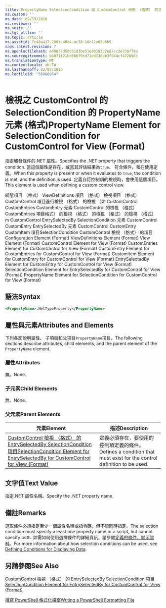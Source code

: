 ```yaml
---
title: PropertyName SelectionCondition 如 CustomControl 檢視 （格式） 的項目 |Microsoft Docs
ms.custom: ''
ms.date: 09/13/2016
ms.reviewer: ''
ms.suite: ''
ms.tgt_pltfrm: ''
ms.topic: article
ms.assetid: fc48a417-2083-46d4-ac38-16c12e65b6b9
caps.latest.revision: 7
ms.openlocfilehash: e08037d5d051d3be51e90193c7e87cc2e738f78a
ms.sourcegitcommit: b6871f21bd666f9cd71dd336bb3f844cf472b56c
ms.translationtype: MT
ms.contentlocale: zh-TW
ms.lasthandoff: 02/03/2019
ms.locfileid: "56860964"
---
```

# <a name="propertyname-element-for-selectioncondition-for-customcontrol-for-view-format"></a><span data-ttu-id="86e20-102">檢視之 CustomControl 的 SelectionCondition 的 PropertyName 元素 (格式)</span><span class="sxs-lookup"><span data-stu-id="86e20-102">PropertyName Element for SelectionCondition for CustomControl for View (Format)</span></span>

<span data-ttu-id="86e20-103">指定觸發條件的.NET 屬性。</span><span class="sxs-lookup"><span data-stu-id="86e20-103">Specifies the .NET property that triggers the condition.</span></span> <span data-ttu-id="86e20-104">當這個屬性是存在，或當其評估結果為`true`、 符合條件，和在使用定義。</span><span class="sxs-lookup"><span data-stu-id="86e20-104">When this property is present or when it evaluates to `true`, the condition is met, and the definition is used.</span></span> <span data-ttu-id="86e20-105">定義自訂控制項的檢視時，會使用這個項目。</span><span class="sxs-lookup"><span data-stu-id="86e20-105">This element is used when defining a custom control view.</span></span>

<span data-ttu-id="86e20-106">組態項目 （格式） ViewDefinitions 項目 （格式） 檢視項目 （格式） CustomControl 項目進行檢視 （格式） 的檢視 （如 CustomControl CustomEntries CustomEntry 元素 CustomControl 的檢視 （格式） CustomEntries 項目格式） 的檢視 （格式） 的檢視 （格式） 的檢視 （格式） m CustomControl EntrySelectedBy SelectionCondition 元素 CustomControl CustomEntry EntrySelectedBy 元素 CustomControl CustomEntry CustomItem 項目SelectionCondition CustomControl 檢視 （格式） 的項目</span><span class="sxs-lookup"><span data-stu-id="86e20-106">Configuration Element (Format) ViewDefinitions Element (Format) View Element (Format) CustomControl Element for View (Format) CustomEntries Element for CustomControl for View (Format) CustomEntry Element for CustomEntries for CustomControl for View (Format) CustomItem Element for CustomEntry for CustomControl for View (Format) EntrySelectedBy Element for CustomEntry for CustomControl for View (Format) SelectionCondition Element for EntrySelectedBy for CustomControl for View (Format) PropertyName Element for SelectionCondition for CustomControl for View (Format)</span></span>

## <a name="syntax"></a><span data-ttu-id="86e20-107">語法</span><span class="sxs-lookup"><span data-stu-id="86e20-107">Syntax</span></span>

```xml
<PropertyName>.NetTypeProperty</PropertyName>
```

## <a name="attributes-and-elements"></a><span data-ttu-id="86e20-108">屬性與元素</span><span class="sxs-lookup"><span data-stu-id="86e20-108">Attributes and Elements</span></span>

<span data-ttu-id="86e20-109">下列各節說明屬性、 子項目和父項目`PropertyName`項目。</span><span class="sxs-lookup"><span data-stu-id="86e20-109">The following sections describe attributes, child elements, and the parent element of the `PropertyName` element.</span></span>

### <a name="attributes"></a><span data-ttu-id="86e20-110">屬性</span><span class="sxs-lookup"><span data-stu-id="86e20-110">Attributes</span></span>

<span data-ttu-id="86e20-111">無。</span><span class="sxs-lookup"><span data-stu-id="86e20-111">None.</span></span>

### <a name="child-elements"></a><span data-ttu-id="86e20-112">子元素</span><span class="sxs-lookup"><span data-stu-id="86e20-112">Child Elements</span></span>

<span data-ttu-id="86e20-113">無。</span><span class="sxs-lookup"><span data-stu-id="86e20-113">None.</span></span>

### <a name="parent-elements"></a><span data-ttu-id="86e20-114">父元素</span><span class="sxs-lookup"><span data-stu-id="86e20-114">Parent Elements</span></span>

|<span data-ttu-id="86e20-115">元素</span><span class="sxs-lookup"><span data-stu-id="86e20-115">Element</span></span>|<span data-ttu-id="86e20-116">描述</span><span class="sxs-lookup"><span data-stu-id="86e20-116">Description</span></span>|
|-------------|-----------------|
|[<span data-ttu-id="86e20-117">CustomControl 檢視 （格式） 的 EntrySelectedBy SelectionCondition 項目</span><span class="sxs-lookup"><span data-stu-id="86e20-117">SelectionCondition Element for EntrySelectedBy for CustomControl for View (Format)</span></span>](./selectioncondition-element-for-entryselectedby-for-customcontrol-format.md)|<span data-ttu-id="86e20-118">定義必須存在，要使用的控制項定義的條件。</span><span class="sxs-lookup"><span data-stu-id="86e20-118">Defines a condition that must exist for the control definition to be used.</span></span>|

## <a name="text-value"></a><span data-ttu-id="86e20-119">文字值</span><span class="sxs-lookup"><span data-stu-id="86e20-119">Text Value</span></span>

<span data-ttu-id="86e20-120">指定.NET 屬性名稱。</span><span class="sxs-lookup"><span data-stu-id="86e20-120">Specify the .NET property name.</span></span>

## <a name="remarks"></a><span data-ttu-id="86e20-121">備註</span><span class="sxs-lookup"><span data-stu-id="86e20-121">Remarks</span></span>

<span data-ttu-id="86e20-122">選取條件必須指定至少一個屬性名稱或指令碼，但不能同時指定。</span><span class="sxs-lookup"><span data-stu-id="86e20-122">The selection condition must specify a least one property name or a script, but cannot specify both.</span></span> <span data-ttu-id="86e20-123">如需如何使用選擇條件的詳細資訊，請參閱[定義的條件，顯示資料](./defining-conditions-for-displaying-data.md)。</span><span class="sxs-lookup"><span data-stu-id="86e20-123">For more information about how selection conditions can be used, see [Defining Conditions for Displaying Data](./defining-conditions-for-displaying-data.md).</span></span>

## <a name="see-also"></a><span data-ttu-id="86e20-124">另請參閱</span><span class="sxs-lookup"><span data-stu-id="86e20-124">See Also</span></span>

[<span data-ttu-id="86e20-125">CustomControl 檢視 （格式） 的 EntrySelectedBy SelectionCondition 項目</span><span class="sxs-lookup"><span data-stu-id="86e20-125">SelectionCondition Element for EntrySelectedBy for CustomControl for View (Format)</span></span>](./selectioncondition-element-for-entryselectedby-for-customcontrol-format.md)

[<span data-ttu-id="86e20-126">撰寫 PowerShell 格式化檔案</span><span class="sxs-lookup"><span data-stu-id="86e20-126">Writing a PowerShell Formatting File</span></span>](./writing-a-powershell-formatting-file.md)
